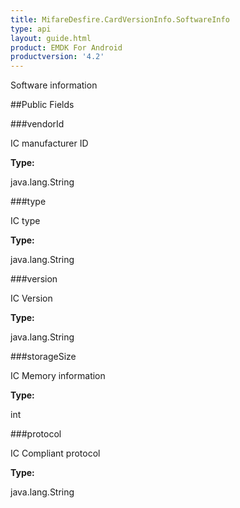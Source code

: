```yaml
---
title: MifareDesfire.CardVersionInfo.SoftwareInfo
type: api
layout: guide.html
product: EMDK For Android
productversion: '4.2'
---
```



Software information

##Public Fields

###vendorId

IC manufacturer ID

**Type:**

java.lang.String

###type

IC type

**Type:**

java.lang.String

###version

IC Version

**Type:**

java.lang.String

###storageSize

IC Memory information

**Type:**

int

###protocol

IC Compliant protocol

**Type:**

java.lang.String

